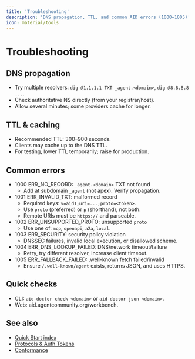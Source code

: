 ```yaml
---
title: 'Troubleshooting'
description: 'DNS propagation, TTL, and common AID errors (1000–1005)'
icon: material/tools
---
```


# Troubleshooting

## DNS propagation

- Try multiple resolvers: `dig @1.1.1.1 TXT _agent.<domain>`, `dig @8.8.8.8 ...`.
- Check authoritative NS directly (from your registrar/host).
- Allow several minutes; some providers cache for longer.

## TTL & caching

- Recommended TTL: 300–900 seconds.
- Clients may cache up to the DNS TTL.
- For testing, lower TTL temporarily; raise for production.

## Common errors

- 1000 ERR_NO_RECORD: `_agent.<domain>` TXT not found
  - Add at subdomain `_agent` (not apex). Verify propagation.
- 1001 ERR_INVALID_TXT: malformed record
  - Required keys: `v=aid1;uri=...;proto=<token>`.
  - Use `proto` (preferred) or `p` (shorthand), not both.
  - Remote URIs must be `https://` and parseable.
- 1002 ERR_UNSUPPORTED_PROTO: unsupported `proto`
  - Use one of: `mcp`, `openapi`, `a2a`, `local`.
- 1003 ERR_SECURITY: security policy violation
  - DNSSEC failures, invalid local execution, or disallowed scheme.
- 1004 ERR_DNS_LOOKUP_FAILED: DNS/network timeout/failure
  - Retry, try different resolver, increase client timeout.
- 1005 ERR_FALLBACK_FAILED: .well-known fetch failed/invalid
  - Ensure `/.well-known/agent` exists, returns JSON, and uses HTTPS.

## Quick checks

- CLI: `aid-doctor check <domain>` or `aid-doctor json <domain>`.
- Web: aid.agentcommunity.org/workbench.

## See also

- [Quick Start index](./quickstart/index.md)
- [Protocols & Auth Tokens](./protocols.md)
- [Conformance](./conformance.md)
